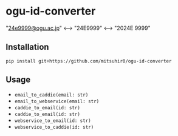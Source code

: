 # ogu-id-converter

"24e9999@ogu.ac.jp" <--> "24E9999" <--> "2024E 9999"

## Installation

`pip install git+https://github.com/mitsuhir0/ogu-id-converter`

## Usage

- `email_to_caddie(email: str)`
- `email_to_webservice(email: str)`
- `caddie_to_email(id: str)`
- `caddie_to_email(id: str)`
- `webservice_to_email(id: str)`
- `webservice_to_caddie(id: str)`

